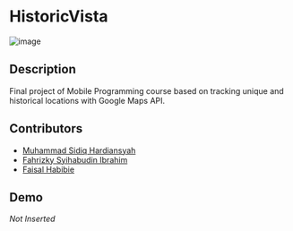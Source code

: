 # HistoricVista

![image](https://github.com/msidiqh991/HistoricVista_T.A-PMOB/blob/master/.idea/img/Mockup_HistoricVista.png)


## Description

Final project of Mobile Programming course based on tracking unique and historical locations with Google Maps API.


## Contributors

- [Muhammad Sidiq Hardiansyah](https://github.com/msidiqh991)
- [Fahrizky Syihabudin Ibrahim](https://github.com/Riez03)
- [Faisal Habibie](https://github.com/faisalh2r)


## Demo

_Not Inserted_

